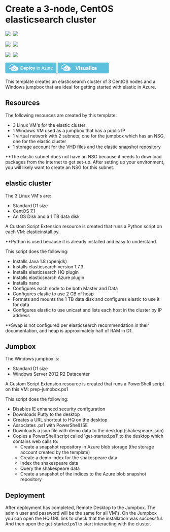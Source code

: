 # Create a 3-node, CentOS elasticsearch cluster

<IMG SRC="https://azbotstorage.blob.core.windows.net/badges/elasticsearch-centos-3node/PublicLastTestDate.svg" />&nbsp;
<IMG SRC="https://azbotstorage.blob.core.windows.net/badges/elasticsearch-centos-3node/PublicDeployment.svg" />&nbsp;

<IMG SRC="https://azbotstorage.blob.core.windows.net/badges/elasticsearch-centos-3node/FairfaxLastTestDate.svg" />&nbsp;
<IMG SRC="https://azbotstorage.blob.core.windows.net/badges/elasticsearch-centos-3node/FairfaxDeployment.svg" />&nbsp;

<IMG SRC="https://azbotstorage.blob.core.windows.net/badges/elasticsearch-centos-3node/BestPracticeResult.svg" />&nbsp;
<IMG SRC="https://azbotstorage.blob.core.windows.net/badges/elasticsearch-centos-3node/CredScanResult.svg" />&nbsp;


<a href="https://portal.azure.com/#create/Microsoft.Template/uri/https%3A%2F%2Fraw.githubusercontent.com%2FAzure%2Fazure-quickstart-templates%2Fmaster%2Felasticsearch-centos-3node%2Fazuredeploy.json" target="_blank">
    <img src="https://raw.githubusercontent.com/Azure/azure-quickstart-templates/master/1-CONTRIBUTION-GUIDE/images/deploytoazure.png"/>
</a>
<a href="http://armviz.io/#/?load=https%3A%2F%2Fraw.githubusercontent.com%2FAzure%2Fazure-quickstart-templates%2Fmaster%2Felasticsearch-centos-3node%2Fazuredeploy.json" target="_blank">
    <img src="https://raw.githubusercontent.com/Azure/azure-quickstart-templates/master/1-CONTRIBUTION-GUIDE/images/visualizebutton.png"/>
</a>

This template creates an elasticsearch cluster of 3 CentOS nodes and a Windows jumpbox that are ideal for getting started with elastic in Azure. 

## Resources

The following resources are created by this template:

- 3 Linux VM's for the elastic cluster 
- 1 Windows VM used as a jumpbox that has a public IP
- 1 virtual network with 2 subnets; one for the jumpbox which has an NSG, one for the elastic cluster
- 1 storage account for the VHD files and the elastic snapshot repository

**The elastic subnet does not have an NSG because it needs to download packages from the internet to get set-up. After setting up your environment, you will likely want to create an NSG for this subnet. 

## elastic cluster

The 3 Linux VM's are:

- Standard D1 size
- CentOS 7.1
- An OS Disk and a 1 TB data disk

A Custom Script Extension resource is created that runs a Python script on each VM: elasticinstall.py 

**Python is used because it is already installed and easy to understand. 

This script does the following:

- Installs Java 1.8 (openjdk)
- Installs elasticsearch version 1.7.3
- Installs elasticsearch HQ plugin
- Installs elasticsearch Azure plugin
- Installs nano
- Configures each node to be both Master and Data
- Configures elastic to use 2 GB of heap
- Formats and mounts the 1 TB data disk and configures elastic to use it for data
- Configures elastic to use unicast and lists each host in the cluster by IP address

**Swap is not configured per elasticsearch recommendation in their documentation, and heap is approximately half of RAM in D1.

## Jumpbox

The Windows jumpbox is:

- Standard D1 size
- Windows Server 2012 R2 Datacenter

A Custom Script Extension resource is created that runs a PowerShell script on this VM: prep-jumpbox.ps1 

This script does the following:

- Disables IE enhanced security configuration
- Downloads Putty to the desktop
- Creates a URL shortcut to HQ on the desktop
- Associates .ps1 with PowerShell ISE
- Downloads a json file with demo data to the desktop (shakespeare.json)
- Copies a PowerShell script called 'get-started.ps1' to the desktop which contains web calls to:
	- Create a snapshot repository in Azure blob storage (the storage account created by the template)
	- Create a demo index for the shakespeare data
	- Index the shakespeare data
	- Query the shakespeare data
	- Create a snapshot of the indices to the Azure blob snapshot repository

## Deployment

After deployment has completed, Remote Desktop to the Jumpbox. The admin user and password will be the same for all VM's. On the Jumpbox you can open the HQ URL link to check that the installation was successful. And then open the get-started.ps1 to start interacting with the cluster.  



